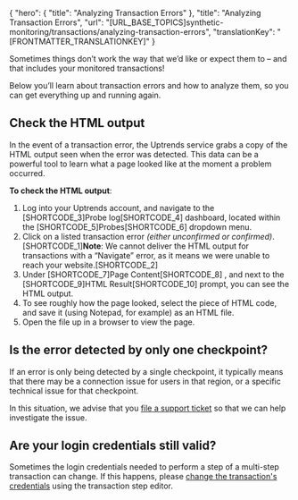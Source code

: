{
  "hero": {
    "title": "Analyzing Transaction Errors"
  },
  "title": "Analyzing Transaction Errors",
  "url": "[URL_BASE_TOPICS]synthetic-monitoring/transactions/analyzing-transaction-errors",
  "translationKey": "[FRONTMATTER_TRANSLATIONKEY]"
}

Sometimes things don’t work the way that we’d like or expect them to – and that includes your monitored transactions!

Below you’ll learn about transaction errors and how to analyze them, so you can get everything up and running again.

## Check the HTML output

In the event of a transaction error, the Uptrends service grabs a copy of the HTML output seen when the error was detected. This data can be a powerful tool to learn what a page looked like at the moment a problem occurred.

**To check the HTML output**:

1.  Log into your Uptrends account, and navigate to the [SHORTCODE_3]Probe log[SHORTCODE_4] dashboard, located within the [SHORTCODE_5]Probes[SHORTCODE_6] dropdown menu.
2.  Click on a listed transaction error *(either unconfirmed or confirmed)*. [SHORTCODE_1]**Note**: We cannot deliver the HTML output for transactions with a “Navigate” error, as it means we were unable to reach your website.[SHORTCODE_2] 
3.  Under [SHORTCODE_7]Page Content[SHORTCODE_8] , and next to the [SHORTCODE_9]HTML Result[SHORTCODE_10] prompt, you can see the HTML output.
4.  To see roughly how the page looked, select the piece of HTML code, and save it (using Notepad, for example) as an HTML file.
5.  Open the file up in a browser to view the page.

## Is the error detected by only one checkpoint?

If an error is only being detected by a single checkpoint, it typically means that there may be a connection issue for users in that region, or a specific technical issue for that checkpoint.

In this situation, we advise that you [file a support ticket]([LINK_URL_1]) so that we can help investigate the issue.

## Are your login credentials still valid?

Sometimes the login credentials needed to perform a step of a multi-step transaction can change. If this happens, please [change the transaction's credentials]([LINK_URL_2]) using the transaction step editor.
